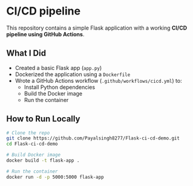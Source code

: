 # CI/CD pipeline

This repository contains a simple Flask application with a working **CI/CD pipeline using GitHub Actions**.

## What I Did

- Created a basic Flask app (`app.py`)
- Dockerized the application using a `Dockerfile`
- Wrote a GitHub Actions workflow (`.github/workflows/cicd.yml`) to:
  - Install Python dependencies
  - Build the Docker image
  - Run the container

## How to Run Locally

```bash
# Clone the repo
git clone https://github.com/Payalsingh8277/Flask-ci-cd-demo.git
cd Flask-ci-cd-demo

# Build Docker image
docker build -t flask-app .

# Run the container
docker run -d -p 5000:5000 flask-app
